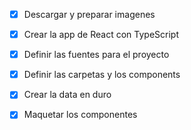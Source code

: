 - [x] Descargar y preparar imagenes
- [x] Crear la app de React con TypeScript
- [x] Definir las fuentes para el proyecto
- [x] Definir las carpetas y los components

- [x] Crear la data en duro
- [x] Maquetar los componentes
